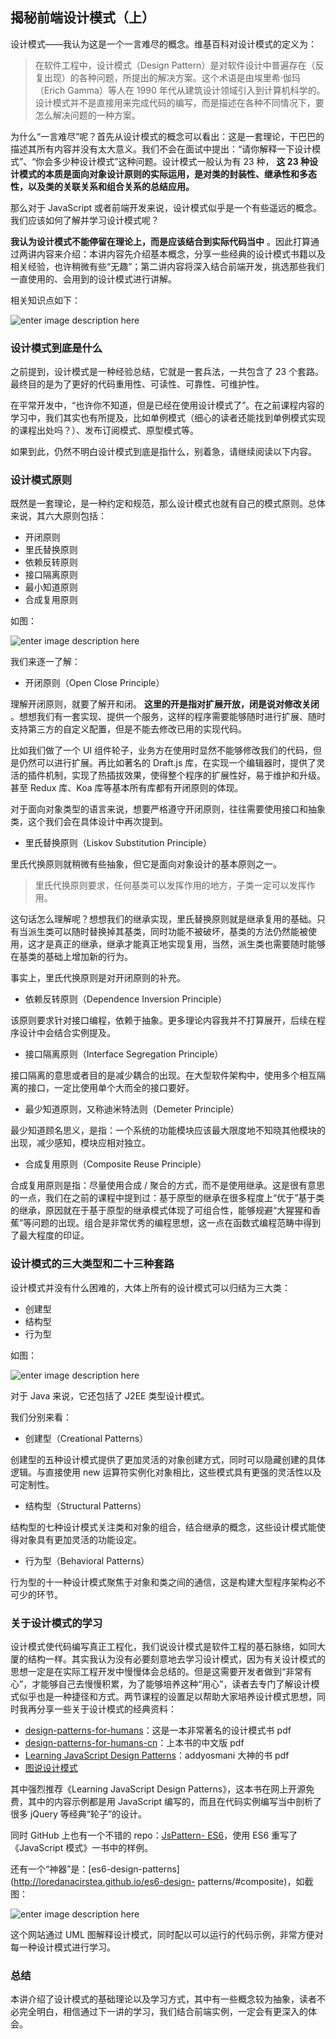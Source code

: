 
## 揭秘前端设计模式（上）

设计模式——我认为这是一个一言难尽的概念。维基百科对设计模式的定义为：

> 在软件工程中，设计模式（Design
Pattern）是对软件设计中普遍存在（反复出现）的各种问题，所提出的解决方案。这个术语是由埃里希·伽玛（Erich Gamma）等人在 1990
年代从建筑设计领域引入到计算机科学的。设计模式并不是直接用来完成代码的编写，而是描述在各种不同情况下，要怎么解决问题的一种方案。

为什么“一言难尽”呢？首先从设计模式的概念可以看出：这是一套理论，干巴巴的描述其所有内容并没有太大意义。我们不会在面试中提出：“请你解释一下设计模式”、“你会多少种设计模式”这种问题。设计模式一般认为有
23 种， **这 23 种设计模式的本质是面向对象设计原则的实际运用，是对类的封装性、继承性和多态性，以及类的关联关系和组合关系的总结应用。**

那么对于 JavaScript 或者前端开发来说，设计模式似乎是一个有些遥远的概念。我们应该如何了解并学习设计模式呢？

**我认为设计模式不能停留在理论上，而是应该结合到实际代码当中**
。因此打算通过两讲内容来介绍：本讲内容先介绍基本概念，分享一些经典的设计模式书籍以及相关经验，也许稍微有些“无趣”；第二讲内容将深入结合前端开发，挑选那些我们一直使用的、会用到的设计模式进行讲解。

相关知识点如下：

![enter image description
here](https://images.gitbook.cn/cb2e6d60-cbfe-11e9-a9bd-857608719494)

### 设计模式到底是什么

之前提到，设计模式是一种经验总结，它就是一套兵法，一共包含了 23 个套路。最终目的是为了更好的代码重用性、可读性、可靠性、可维护性。

在平常开发中，“也许你不知道，但是已经在使用设计模式了”。在之前课程内容的学习中，我们其实也有所提及，比如单例模式（细心的读者还能找到单例模式实现的课程出处吗？）、发布订阅模式、原型模式等。

如果到此，仍然不明白设计模式到底是指什么，别着急，请继续阅读以下内容。

### 设计模式原则

既然是一套理论，是一种约定和规范，那么设计模式也就有自己的模式原则。总体来说，其六大原则包括：

  * 开闭原则
  * 里氏替换原则
  * 依赖反转原则
  * 接口隔离原则
  * 最小知道原则
  * 合成复用原则

如图：

![enter image description
here](https://images.gitbook.cn/8112c980-cbfc-11e9-93b3-c35630e1847c)

我们来逐一了解：

  * 开闭原则（Open Close Principle）

理解开闭原则，就要了解开和闭。 **这里的开是指对扩展开放，闭是说对修改关闭**
。想想我们有一套实现、提供一个服务，这样的程序需要能够随时进行扩展、随时支持第三方的自定义配置，但是不能去修改已用的实现代码。

比如我们做了一个 UI 组件轮子，业务方在使用时显然不能够修改我们的代码，但是仍然可以进行扩展。再比如著名的 Draft.js
库，在实现一个编辑器时，提供了灵活的插件机制，实现了热插拔效果，使得整个程序的扩展性好，易于维护和升级。甚至 Redux 库、Koa
库等基本所有库都有开闭原则的体现。

对于面向对象类型的语言来说，想要严格遵守开闭原则，往往需要使用接口和抽象类，这个我们会在具体设计中再次提到。

  * 里氏替换原则（Liskov Substitution Principle）

里氏代换原则就稍微有些抽象，但它是面向对象设计的基本原则之一。

> 里氏代换原则要求，任何基类可以发挥作用的地方，子类一定可以发挥作用。

这句话怎么理解呢？想想我们的继承实现，里氏替换原则就是继承复用的基础。只有当派生类可以随时替换掉其基类，同时功能不被破坏，基类的方法仍然能被使用，这才是真正的继承，继承才能真正地实现复用，当然，派生类也需要随时能够在基类的基础上增加新的行为。

事实上，里氏代换原则是对开闭原则的补充。

  * 依赖反转原则（Dependence Inversion Principle）

该原则要求针对接口编程，依赖于抽象。更多理论内容我并不打算展开，后续在程序设计中会结合实例提及。

  * 接口隔离原则（Interface Segregation Principle）

接口隔离的意思或者目的是减少耦合的出现。在大型软件架构中，使用多个相互隔离的接口，一定比使用单个大而全的接口要好。

  * 最少知道原则，又称迪米特法则（Demeter Principle）

最少知道顾名思义，是指：一个系统的功能模块应该最大限度地不知晓其他模块的出现，减少感知，模块应相对独立。

  * 合成复用原则（Composite Reuse Principle）

合成复用原则是指：尽量使用合成 /
聚合的方式，而不是使用继承。这是很有意思的一点，我们在之前的课程中提到过：基于原型的继承在很多程度上“优于”基于类的继承，原因就在于基于原型的继承模式体现了可组合性，能够规避“大猩猩和香蕉”等问题的出现。组合是非常优秀的编程思想，这一点在函数式编程范畴中得到了最大程度的印证。

### 设计模式的三大类型和二十三种套路

设计模式并没有什么困难的，大体上所有的设计模式可以归结为三大类：

  * 创建型
  * 结构型
  * 行为型

如图：

![enter image description
here](https://images.gitbook.cn/1190fdb0-cbfd-11e9-942c-915593d3f51c)

对于 Java 来说，它还包括了 J2EE 类型设计模式。

我们分别来看：

  * 创建型（Creational Patterns）

创建型的五种设计模式提供了更加灵活的对象创建方式，同时可以隐藏创建的具体逻辑。与直接使用 new
运算符实例化对象相比，这些模式具有更强的灵活性以及可定制性。

  * 结构型（Structural Patterns）

结构型的七种设计模式关注类和对象的组合，结合继承的概念，这些设计模式能使得对象具有更加灵活的功能设定。

  * 行为型（Behavioral Patterns）

行为型的十一种设计模式聚焦于对象和类之间的通信，这是构建大型程序架构必不可少的环节。

### 关于设计模式的学习

设计模式使代码编写真正工程化，我们说设计模式是软件工程的基石脉络，如同大厦的结构一样。其实我认为没有必要刻意地去学习设计模式，因为有关设计模式的思想一定是在实际工程开发中慢慢体会总结的。但是这需要开发者做到“非常有心”，才能够自己去慢慢积累，为了能够培养这种“用心”，读者去专门了解设计模式似乎也是一种捷径和方式。两节课程的设置足以帮助大家培养设计模式思想，同时我再分享一些关于设计模式的经典资料：

  * [design-patterns-for-humans](https://github.com/kamranahmedse/design-patterns-for-humans)：这是一本非常著名的设计模式书 pdf
  * [design-patterns-for-humans-cn](https://github.com/guanguans/design-patterns-for-humans-cn)：上本书的中文版 pdf
  * [Learning JavaScript Design Patterns](https://addyosmani.com/resources/essentialjsdesignpatterns/book/)：addyosmani 大神的书 pdf
  * [图说设计模式](https://design-patterns.readthedocs.io/zh_CN/latest/)

其中强烈推荐《Learning JavaScript Design Patterns》，这本书在网上开源免费，其中的内容示例都是用 JavaScript
编写的，而且在代码实例编写当中剖析了很多 jQuery 等经典“轮子”的设计。

同时 GitHub 上也有一个不错的 repo：[JsPattern-
ES6](https://github.com/DavidCai1993/JsPattern-ES6)，使用 ES6 重写了《JavaScript
模式》一书中的样例。

还有一个“神器”是：[es6-design-patterns](http://loredanacirstea.github.io/es6-design-
patterns/#composite)，如截图：

![enter image description
here](https://images.gitbook.cn/765be890-cbfd-11e9-a9bd-857608719494)

这个网站通过 UML 图解释设计模式，同时配以可以运行的代码示例，非常方便对每一种设计模式进行学习。

### 总结

本讲介绍了设计模式的基础理论以及学习方式，其中有一些概念较为抽象，读者不必完全明白，相信通过下一讲的学习，我们结合前端实例，一定会有更深入的体会。


